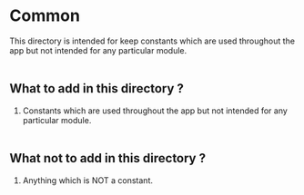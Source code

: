 # Common

This directory is intended for keep constants which are used throughout the app but not intended for any particular module.
<br /><br />

## What to add in this directory ?

1. Constants which are used throughout the app but not intended for any particular module.
   <br /><br />

## What not to add in this directory ?

1. Anything which is NOT a constant.
   <br /><br />
